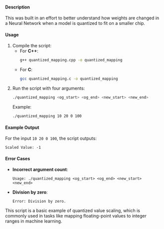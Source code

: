 
#### **Description**
This was built in an effort to better understand how weights are changed in a Neural Network when a model is quantized to fit on a smaller chip. 


#### **Usage**
1. Compile the script:
   - For **C++**:
     ```bash
     g++ quantized_mapping.cpp -o quantized_mapping
     ```
   - For **C**:
     ```bash
     gcc quantized_mapping.c -o quantized_mapping
     ```
2. Run the script with four arguments:
   ```bash
   ./quantized_mapping <og_start> <og_end> <new_start> <new_end>
   ```
   Example:
   ```bash
   ./quantized_mapping 10 20 0 100
   ```

#### **Example Output**
For the input `10 20 0 100`, the script outputs:
```
Scaled Value: -1
```

#### **Error Cases**
- **Incorrect argument count**:
  ```
  Usage: ./quantized_mapping <og_start> <og_end> <new_start> <new_end>
  ```
- **Division by zero**:
  ```
  Error: Division by zero.
  ``` 

This script is a basic example of quantized value scaling, which is commonly used in tasks like mapping floating-point values to integer ranges in machine learning.

